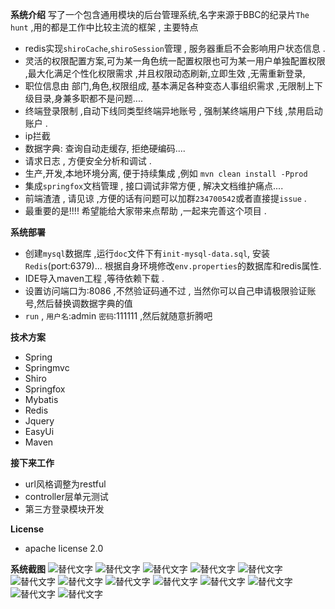 **系统介绍**
写了一个包含通用模块的后台管理系统,名字来源于BBC的纪录片`The hunt` ,用的都是工作中比较主流的框架 , 主要特点

- redis实现`shiroCache`,`shiroSession`管理 , 服务器重启不会影响用户状态信息 .
- 灵活的权限配置方案,可为某一角色统一配置权限也可为某一用户单独配置权限 ,最大化满足个性化权限需求 ,并且权限动态刷新,立即生效 ,无需重新登录,
-  职位信息由 部门,角色,权限组成, 基本满足各种变态人事组织需求 ,无限制上下级目录,身兼多职都不是问题....
- 终端登录限制 ,自动下线同类型终端异地账号 , 强制某终端用户下线 ,禁用启动账户 .
- ip拦截
- 数据字典: 查询自动走缓存, 拒绝硬编码....
- 请求日志 , 方便安全分析和调试 .
- 生产,开发,本地环境分离, 便于持续集成 ,例如 `mvn clean install -Pprod`
- 集成`springfox`文档管理 , 接口调试非常方便 , 解决文档维护痛点....
- 前端渣渣 , 请见谅 ,方便的话有问题可以加群`234700542`或者直接提`issue` .
- 最重要的是!!!! 希望能给大家带来点帮助 ,一起来完善这个项目 .

**系统部署**

- 创建`mysql`数据库 ,运行`doc`文件下有`init-mysql-data.sql`, 安装`Redis`(port:6379)... 根据自身环境修改`env.properties`的数据库和redis属性.
- IDE导入maven工程 ,等待依赖下载 .
- 设置访问端口为:8086 ,不然验证码通不过 , 当然你可以自己申请极限验证账号,然后替换调数据字典的值
- `run` , `用户名`:admin `密码`:111111 ,然后就随意折腾吧

**技术方案**

- Spring
- Springmvc
- Shiro
- Springfox
- Mybatis
- Redis
- Jquery
- EasyUi
- Maven

**接下来工作**

- url风格调整为restful
- controller层单元测试
- 第三方登录模块开发

**License**

- apache license 2.0


**系统截图**
![替代文字](http://p1.bqimg.com/4851/4a6a222a29b1d4c1.png)
![替代文字](http://p1.bqimg.com/4851/6a30506afe02caa2.png)
![替代文字](http://p1.bqimg.com/4851/9dbcd8135b7b9cb1.png)
![替代文字](http://p1.bqimg.com/4851/afe209af02550a34.png)
![替代文字](http://p1.bqimg.com/4851/66e82ce59fb03549.png)
![替代文字](http://p1.bqimg.com/4851/e24fef8561511726.png)
![替代文字](http://p1.bqimg.com/4851/db2808f33d551d37.png)
![替代文字](http://p1.bqimg.com/4851/9cc5071731aa3c18.png)
![替代文字](http://p1.bqimg.com/4851/62293ece6299db68.png)
![替代文字](http://p1.bqimg.com/4851/896e1bc570dd3e45.png)
![替代文字](http://p1.bqimg.com/4851/5755af87a04925cf.png)
![替代文字](http://p1.bqimg.com/4851/7096c16da9922919.png)
![替代文字](http://p1.bqimg.com/4851/9513db5d2381aa20.png)



